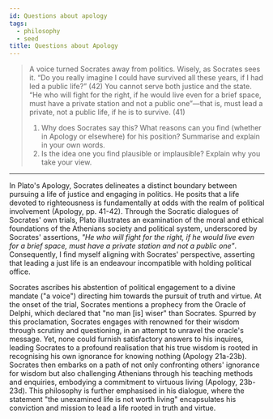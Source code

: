 ```yaml
---
id: Questions about apology
tags:
  - philosophy
  - seed
title: Questions about Apology
---
```

> A voice turned Socrates away from politics. Wisely, as Socrates sees it. “Do you really imagine I could have survived all these years, if I had led a public life?” (42) You cannot serve both justice and the state. “He who will fight for the right, if he would live even for a brief space, must have a private station and not a public one”—that is, must lead a private, not a public life, if he is to survive. (41)
> 1. Why does Socrates say this? What reasons can you find (whether in Apology or elsewhere) for his position? Summarise and explain in your own words. 
> 2. Is the idea one you find plausible or implausible? Explain why you take your view.

---

In Plato's Apology, Socrates delineates a distinct boundary between pursuing a life of justice and engaging in politics. He posits that a life devoted to righteousness is fundamentally at odds with the realm of political involvement (Apology, pp. 41-42). Through the Socratic dialogues of Socrates' own trials, Plato illustrates an examination of the moral and ethical foundations of the Athenians society and political system, underscored by Socrates' assertions, _"He who will fight for the right, if he would live even for a brief space, must have a private station and not a public one"_. Consequently, I find myself aligning with Socrates' perspective, asserting that leading a just life is an endeavour incompatible with holding political office.

Socrates ascribes his abstention of political engagement to a divine mandate ("a voice") directing him towards the pursuit of truth and virtue. At the onset of the trial, Socrates mentions a prophecy from the Oracle of Delphi, which declared that "no man [is] wiser" than Socrates. Spurred by this proclamation, Socrates engages with renowned for their wisdom through scrutiny and questioning, in an attempt to unravel the oracle's message. Yet, none could furnish satisfactory answers to his inquires, leading Socrates to a profound realisation that his true wisdom is rooted in recognising his own ignorance for knowing nothing (Apology 21a-23b). Socrates then embarks on a path of not only confronting others' ignorance for wisdom but also challenging Athenians through his teaching methods and enquiries, embodying a commitment to virtuous living (Apology, 23b-23d). This philosophy is further emphasised in his dialogue, where the statement "the unexamined life is not worth living" encapsulates his conviction and mission to lead a life rooted in truth and virtue.

